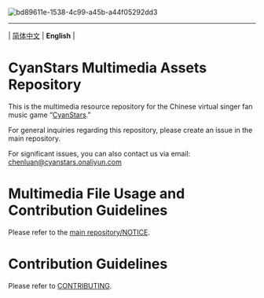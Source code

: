 ﻿![bd89611e-1538-4c99-a45b-a44f05292dd3](https://github.com/user-attachments/assets/bd89611e-1538-4c99-a45b-a44f05292dd3)

---

| [简体中文](README.md) | **English** |


# CyanStars Multimedia Assets Repository

This is the multimedia resource repository for the Chinese virtual singer fan music game “[CyanStars](https://github.com/IPOL-Studio/CyanStars).”

For general inquiries regarding this repository, please create an issue in the main repository.

For significant issues, you can also contact us via email: <chenluan@cyanstars.onaliyun.com>


# Multimedia File Usage and Contribution Guidelines

Please refer to the [main repository/NOTICE](https://github.com/IPOL-Studio/CyanStars/blob/main/NOTICE).


# Contribution Guidelines

Please refer to [CONTRIBUTING](CONTRIBUTING.md).
